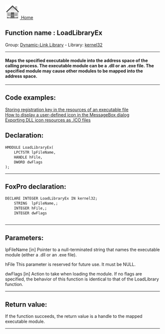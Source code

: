 [<img src="../../images/home.png"> Home ](https://github.com/VFPX/Win32API)  

## Function name : LoadLibraryEx
Group: [Dynamic-Link Library](../../functions_group.md#Dynamic-Link_Library)  -  Library: [kernel32](../../Libraries.md#kernel32)  
***  


#### Maps the specified executable module into the address space of the calling process. The executable module can be a .dll or an .exe file. The specified module may cause other modules to be mapped into the address space.

***  


## Code examples:
[Storing registration key in the resources of an executable file](../../samples/sample_401.md)  
[How to display a user-defined icon in the MessageBox dialog](../../samples/sample_500.md)  
[Exporting DLL icon resources as .ICO files](../../samples/sample_502.md)  

## Declaration:
```foxpro  
HMODULE LoadLibraryEx(
	LPCTSTR lpFileName,
	HANDLE hFile,
	DWORD dwFlags
);  
```  
***  


## FoxPro declaration:
```foxpro  
DECLARE INTEGER LoadLibraryEx IN kernel32;
	STRING  lpFileName,;
	INTEGER hFile,;
	INTEGER dwFlags
  
```  
***  


## Parameters:
lpFileName 
[in] Pointer to a null-terminated string that names the executable module (either a .dll or an .exe file). 

hFile 
This parameter is reserved for future use. It must be NULL.

dwFlags 
[in] Action to take when loading the module. If no flags are specified, the behavior of this function is identical to that of the LoadLibrary function.  
***  


## Return value:
If the function succeeds, the return value is a handle to the mapped executable module.  
***  

